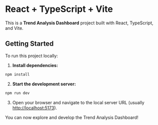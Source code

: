 # React + TypeScript + Vite
This is a **Trend Analysis Dashboard** project built with React, TypeScript, and Vite.

## Getting Started

To run this project locally:

1. **Install dependencies:**
  ```bash
  npm install
  ```

2. **Start the development server:**
  ```bash
  npm run dev
  ```

3. Open your browser and navigate to the local server URL (usually [http://localhost:5173](http://localhost:5173)).

You can now explore and develop the Trend Analysis Dashboard!
